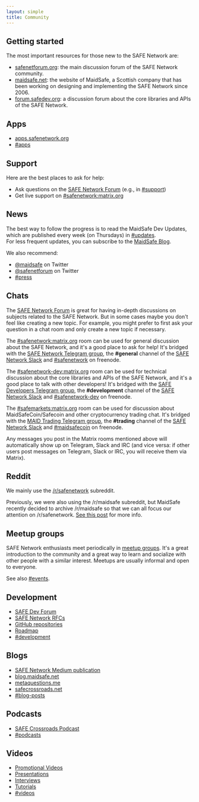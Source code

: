 ```yaml
---
layout: simple
title: Community
---
```


## Getting started

The most important resources for those new to the SAFE Network are:

- [safenetforum.org](https://safenetforum.org): the main discussion forum of the SAFE Network community.
- [maidsafe.net](https://maidsafe.net): the website of MaidSafe, a Scottish company that has been working on designing and implementing the SAFE Network since 2006.
- [forum.safedev.org](https://forum.safedev.org): a discussion forum about the core libraries and APIs of the SAFE Network.

## Apps

- [apps.safenetwork.org](https://apps.safenetwork.org/)
- [#apps](https://safenetforum.org/c/apps)

## Support

Here are the best places to ask for help:

- Ask questions on the [SAFE Network Forum](https://safenetforum.org/) (e.g., in [#support](https://safenetforum.org/c/support))
- Get live support on [#safenetwork:matrix.org](https://riot.im/app/#/room/#safenetwork:matrix.org)

## News

The best way to follow the progress is to read the MaidSafe Dev Updates, which are published every week (on Thursdays) in [#updates](https://safenetforum.org/c/development/updates).<br>
For less frequent updates, you can subscribe to the [MaidSafe Blog](https://blog.maidsafe.net).

We also recommend:

- [@maidsafe](https://twitter.com/maidsafe) on Twitter
- [@safenetforum](https://twitter.com/safenetforum) on Twitter
- [#press](https://safenetforum.org/c/press)

## Chats

The [SAFE Network Forum](https://safenetforum.org) is great for having in-depth discussions on subjects related to the SAFE Network. But in some cases maybe you don't feel like creating a new topic. For example, you might prefer to first ask your question in a chat room and only create a new topic if necessary.

The [#safenetwork:matrix.org](https://riot.im/app/#/room/#safenetwork:matrix.org) room can be used for general discussion about the SAFE Network, and it's a good place to ask for help! It's bridged with the [SAFE Network Telegram group](https://t.me/safenetwork), the <b>#general</b> channel of the [SAFE Network Slack](https://slack.safenetwork.org) and [#safenetwork](https://kiwiirc.com/client/irc.freenode.net/safenetwork) on freenode.

The [#safenetwork-dev:matrix.org](https://riot.im/app/#/room/#safenetwork-dev:matrix.org) room can be used for technical discussion about the core libraries and APIs of the SAFE Network, and it's a good place to talk with other developers! It's bridged with the [SAFE Developers Telegram group](https://t.me/safedev), the <b>#development</b> channel of the [SAFE Network Slack](https://slack.safenetwork.org) and [#safenetwork-dev](https://kiwiirc.com/client/irc.freenode.net/safenetwork-dev) on freenode.

The [#safemarkets:matrix.org](https://riot.im/app/#/room/#safemarkets:matrix.org) room can be used for discussion about MaidSafeCoin/Safecoin and other cryptocurrency trading chat. It's bridged with the [MAID Trading Telegram group](https://t.me/maidsafecoin), the <b>#trading</b> channel of the [SAFE Network Slack](https://slack.safenetwork.org) and [#maidsafecoin](https://kiwiirc.com/client/irc.freenode.net/maidsafecoin) on freenode.

Any messages you post in the Matrix rooms mentioned above will automatically show up on Telegram, Slack and IRC (and vice versa: if other users post messages on Telegram, Slack or IRC, you will receive them via Matrix).

## Reddit

We mainly use the [/r/safenetwork](https://www.reddit.com/r/safenetwork) subreddit.

Previously, we were also using the /r/maidsafe subreddit, but MaidSafe recently decided to archive /r/maidsafe so that we can all focus our attention on /r/safenetwork. [See this post](https://safenetforum.org/t/reddit-migration-to-r-safenetwork/20334) for more info.

## Meetup groups

SAFE Network enthusiasts meet periodically in [meetup groups](/meetup-groups/). It's a great introduction to the community and a great way to learn and socialize with other people with a similar interest. Meetups are usually informal and open to everyone.

See also [#events](https://safenetforum.org/c/community/events).

## Development

- [SAFE Dev Forum](https://forum.safedev.org/)
- [SAFE Network RFCs](https://github.com/maidsafe/rfcs/blob/master/RFCs-by-status.md)
- [GitHub repositories](https://github.com/maidsafe)
- [Roadmap](https://maidsafe.net/#roadmap)
- [#development](https://safenetforum.org/c/development)

## Blogs

- [SAFE Network Medium publication](https://medium.com/safenetwork)
- [blog.maidsafe.net](https://blog.maidsafe.net)
- [metaquestions.me](https://metaquestions.me)
- [safecrossroads.net](https://safecrossroads.net/categories/#articles)
- [#blog-posts](https://safenetforum.org/c/community/blog-posts)

## Podcasts

- [SAFE Crossroads Podcast](https://safecrossroads.net/categories/#podcasts)
- [#podcasts](https://safenetforum.org/c/community/podcasts)

## Videos

- [Promotional Videos](https://www.youtube.com/playlist?list=PL7GqwP0KrKTrk-mpXxPb1l-oyfTHoZIdK)
- [Presentations](https://www.youtube.com/playlist?list=PL7GqwP0KrKTp8FmcJMdC9xCm3YA1oQwqM)
- [Interviews](https://www.youtube.com/playlist?list=PL7GqwP0KrKTrW09U4rHgD5kDhJGNFFU-b)
- [Tutorials](https://www.youtube.com/playlist?list=PL7GqwP0KrKTqUKiSCDCRQDiRhznbeZjRu)
- [#videos](https://safenetforum.org/c/community/videos)
